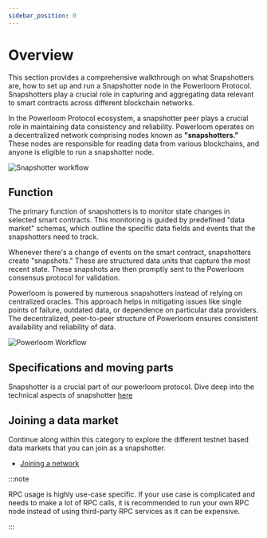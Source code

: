 ```yaml
---
sidebar_position: 0
---
```


# Overview
This section provides a comprehensive walkthrough on what Snapshotters are, how to set up and run a Snapshotter node in the Powerloom Protocol. Snapshotters play a crucial role in capturing and aggregating data relevant to smart contracts across different blockchain networks.

In the Powerloom Protocol ecosystem, a snapshotter peer plays a crucial role in maintaining data consistency and reliability. Powerloom operates on a decentralized network comprising nodes known as **"snapshotters."** These nodes are responsible for reading data from various blockchains, and anyone is eligible to run a snapshotter node.

![Snapshotter workflow](/images/snapshotter_workflow.png)


## Function

The primary function of snapshotters is to monitor state changes in selected smart contracts. This monitoring is guided by predefined "data market" schemas, which outline the specific data fields and events that the snapshotters need to track.

Whenever there's a change of events on the smart contract, snapshotters create "snapshots." These are structured data units that capture the most recent state. These snapshots are then promptly sent to the Powerloom consensus protocol for validation.

Powerloom is powered by numerous snapshotters instead of relying on centralized oracles. This approach helps in mitigating issues like single points of failure, outdated data, or dependence on particular data providers. The decentralized, peer-to-peer structure of Powerloom ensures consistent availability and reliability of data.

![Powerloom Workflow](/images/introduction-image.png)


## Specifications and moving parts

Snapshotter is a crucial part of our powerloom protocol. Dive deep into the technical aspects of snapshotter [here](/docs/category/snapshotter)

## Joining a data market

Continue along within this category to explore the different testnet based data markets that you can join as a snapshotter.

* [Joining a network](/docs/category/joining-networks)


:::note

RPC usage is highly use-case specific. If your use case is complicated and needs to make a lot of RPC calls, it is recommended to run your own RPC node instead of using third-party RPC services as it can be expensive.

:::

